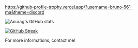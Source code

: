 https://github-profile-trophy.vercel.app/?username=bruno-561-ma&theme=discord

![Anurag's GitHub stats](https://github-readme-stats.vercel.app/api?username=bruno561&theme=tokyonight&show_icons=true)

[![GitHub Streak](http://github-readme-streak-stats.herokuapp.com?user=bruno561&theme=tokyonight)](https://git.io/streak-stats)

For more informations, contact me!
